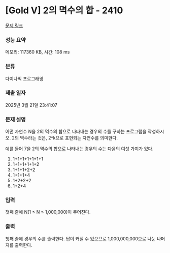 # [Gold V] 2의 멱수의 합 - 2410 

[문제 링크](https://www.acmicpc.net/problem/2410) 

### 성능 요약

메모리: 117360 KB, 시간: 108 ms

### 분류

다이나믹 프로그래밍

### 제출 일자

2025년 3월 21일 23:41:07

### 문제 설명

<p>어떤 자연수 N을 2의 멱수의 합으로 나타내는 경우의 수를 구하는 프로그램을 작성하시오. 2의 멱수라는 것은, 2^k으로 표현되는 자연수를 의미한다.</p>

<p>예를 들어 7을 2의 멱수의 합으로 나타내는 경우의 수는 다음의 여섯 가지가 있다.</p>

<ol>
	<li>1+1+1+1+1+1+1</li>
	<li>1+1+1+1+1+2</li>
	<li>1+1+1+2+2</li>
	<li>1+1+1+4</li>
	<li>1+2+2+2</li>
	<li>1+2+4</li>
</ol>

### 입력 

 <p>첫째 줄에 N(1 ≤ N ≤ 1,000,000)이 주어진다.</p>

### 출력 

 <p>첫째 줄에 경우의 수를 출력한다. 답이 커질 수 있으므로 1,000,000,000으로 나눈 나머지를 출력한다.</p>

